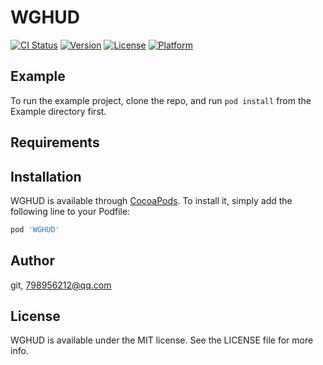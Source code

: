 # WGHUD

[![CI Status](https://img.shields.io/travis/git/WGHUD.svg?style=flat)](https://travis-ci.org/git/WGHUD)
[![Version](https://img.shields.io/cocoapods/v/WGHUD.svg?style=flat)](https://cocoapods.org/pods/WGHUD)
[![License](https://img.shields.io/cocoapods/l/WGHUD.svg?style=flat)](https://cocoapods.org/pods/WGHUD)
[![Platform](https://img.shields.io/cocoapods/p/WGHUD.svg?style=flat)](https://cocoapods.org/pods/WGHUD)

## Example

To run the example project, clone the repo, and run `pod install` from the Example directory first.

## Requirements

## Installation

WGHUD is available through [CocoaPods](https://cocoapods.org). To install
it, simply add the following line to your Podfile:

```ruby
pod 'WGHUD'
```

## Author

git, 798956212@qq.com

## License

WGHUD is available under the MIT license. See the LICENSE file for more info.
